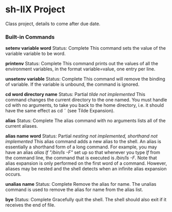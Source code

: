 # sh-llX Project
Class project, details to come after due date.

### Built-in Commands
**setenv variable word**
Status: Complete
This command sets the value of the variable variable to be
word.

**printenv**
Status: Complete
This command prints out the values of all the environment variables, in the format variable=value, one entry per line.

**unsetenv variable**
Status: Complete
This command will remove the binding of variable. If the variable is unbound, the command is ignored.

**cd word directory name**
Status: Partial *tilde not implemented*
This command changes the current directory to the one named. You must handle cd with no arguments, to take you back to the home directory, i.e. it should have the same effect as cd ˜ (see Tilde Expansion).

**alias**
Status: Complete
The alias command with no arguments lists all of the current aliases.

**alias name word**
Status: Partial *nesting not implemented, shorthand not implemented*
This alias command adds a new alias to the shell. An alias is essentially a shorthand form of a long command. For example, you may have an alias *alias lf "/bin/ls -F"* set up so that whenever you type *lf* from the command line, the command that is executed is */bin/ls -F*. Note that alias expansion is only performed on the first word of a command. However, aliases may be nested and the shell detects when an infinite alias expansion occurs.

**unalias name**
Status: Complete
Remove the alias for name. The unalias command is used to remove the alias for name from the alias list.

**bye**
Status: Complete
Gracefully quit the shell. The shell should also exit if it receives the end of file.
